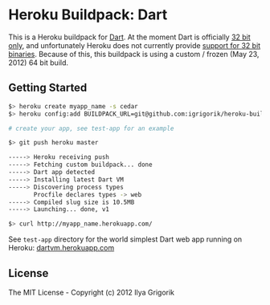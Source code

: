# Heroku Buildpack: Dart

This is a Heroku buildpack for [Dart](http://www.dartlang.org/). At the moment Dart is officially [32 bit only](http://code.google.com/p/dart/issues/detail?id=2052), and unfortunately Heroku does not currently provide [support for 32 bit binaries](https://gist.github.com/47b77852c50cb8f57961). Because of this, this buildpack is using a custom / frozen (May 23, 2012) 64 bit build.

## Getting Started

```bash
$> heroku create myapp_name -s cedar
$> heroku config:add BUILDPACK_URL=git@github.com:igrigorik/heroku-buildpack-dart.git

# create your app, see test-app for an example

$> git push heroku master

-----> Heroku receiving push
-----> Fetching custom buildpack... done
-----> Dart app detected
-----> Installing latest Dart VM
-----> Discovering process types
       Procfile declares types -> web
-----> Compiled slug size is 10.5MB
-----> Launching... done, v1

$> curl http://myapp_name.herokuapp.com/
```

See `test-app` directory for the world simplest Dart web app running on Heroku: [dartvm.herokuapp.com](http://dartvm.herokuapp.com/)

## License

The MIT License - Copyright (c) 2012 Ilya Grigorik